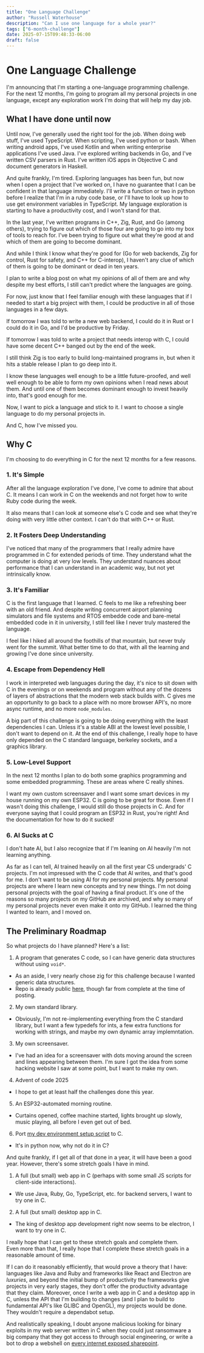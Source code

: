 ```yaml
---
title: "One Language Challenge"
author: "Russell Waterhouse"
description: "Can I use one language for a whole year?"
tags: ["6-month-challenge"]
date: 2025-07-15T09:48:33-06:00
draft: false
---
```


# One Language Challenge

I'm announcing that I'm starting a one-language programming challenge. For the
next 12 months, I'm going to program all my personal projects in one language,
except any exploration work I'm doing that will help my day job.

## What I have done until now

Until now, I've generally used the right tool for the job. When doing web
stuff, I've used TypeScript. When scripting, I've used python or bash. When
writing android apps, I've used Kotlin and when writing enterprise applications
I've used Java. I've explored writing backends in Go, and I've written CSV
parsers in Rust. I've written iOS apps in Objective C and document generators
in Haskell.

And quite frankly, I'm tired. Exploring languages has been fun, but now when I
open a project that I've worked on, I have no guarantee that I can be confident
in that language immediately. I'll write a function or two in python before I
realize that I'm in a ruby code base, or I'll have to look up how to use get
environment variables in TypeScript. My language exploration is starting to
have a productivity cost, and I won't stand for that.

In the last year, I've written programs in C++, Zig, Rust, and Go (among
others), trying to figure out which of those four are going to go into my box
of tools to reach for. I've been trying to figure out what they're good at and
which of them are going to become dominant.

And while I think I know what they're good for (Go for web backends, Zig for
control, Rust for safety, and C++ for C-interop), I haven't any clue of which
of them is going to be dominant or dead in ten years.

I plan to write a blog post on what my opinions of all of them are and why
despite my best efforts, I still can't predict where the languages are going.

For now, just know that I feel familiar enough with these languages that if I
needed to start a big project with them, I could be productive in all of those
languages in a few days.

If tomorrow I was told to write a new web backend, I could do it in Rust or I
could do it in Go, and I'd be productive by Friday.

If tomorrow I was told to write a project that needs interop with C, I could
have some decent C++ banged out by the end of the week.

I still think Zig is too early to build long-maintained programs in, but when
it hits a stable release I plan to go deep into it.

I know these languages well enough to be a little future-proofed, and well
well enough to be able to form my own opinions when I read news about them.
And until one of them becomes dominant enough to invest heavily into, that's
good enough for me.

Now, I want to pick a language and stick to it. I want to choose a single
language to do my personal projects in.

And C, how I've missed you.

## Why C

I'm choosing to do everything in C for the next 12 months for a few reasons.

### 1. It's Simple

After all the language exploration I've done, I've come to
admire that about C. It means I can work in C on the weekends and not forget
how to write Ruby code during the week.

It also means that I can look at someone else's C code and see what they're
doing with very little other context. I can't do that with C++ or Rust.

### 2. It Fosters Deep Understanding

I've noticed that many of the programmers that I really admire have
programmed in C for extended periods of time. They understand what the computer
is doing at very low levels. They understand nuances about performance that
I can understand in an academic way, but not yet intrinsically know.

### 3. It's Familiar

C is the first language that I learned. C feels to me like a refreshing beer
with an old friend. And despite writing concurrent airport planning simulators
and file systems and RTOS embedde code and bare-metal embedded code in it in
university, I still feel like I never truly mastered the language.

I feel like I hiked all around the foothills of that mountain, but never truly
went for the summit. What better time to do that, with all the learning and
growing I've done since university.

### 4. Escape from Dependency Hell

I work in interpreted web languages during the day, it's nice to sit down with
C in the evenings or on weekends and program without any of the dozens of
layers of abstractions that the modern web stack builds with. C gives me an
opportunity to go back to a place with no more browser API's, no more async
runtime, and no more `node_modules`.

A big part of this challenge is going to be doing everything with the least
dependencies I can. Unless it's a stable ABI at the lowest level possible, I
don't want to depend on it. At the end of this challenge, I really hope to have
only depended on the C standard language, berkeley sockets, and a graphics
library.

### 5. Low-Level Support

In the next 12 months I plan to do both some graphics programming and
some embedded programming. These are areas where C really shines.

I want my own custom screensaver and I want some smart devices in my house
running on my own ESP32. C is going to be great for those. Even if I wasn't
doing this challenge, I would still do those projects in C. And for everyone
saying that I could program an ESP32 in Rust, you're right! And the
documentation for how to do it sucked!


### 6. AI Sucks at C

I don't hate AI, but I also recognize that if I'm leaning on AI heavily I'm not
learning anything.

As far as I can tell, AI trained heavily on all the first year CS undergrads' C
projects. I'm not impressed with the C code that AI writes, and that's good for
me. I don't want to be using AI for my personal projects. My personal projects
are where I learn new concepts and try new things. I'm not doing personal
projects with the goal of having a final product. It's one of the reasons so
many projects on my GitHub are archived, and why so many of my personal
projects never even make it onto my GitHub. I learned the thing I wanted to
learn, and I moved on.

## The Preliminary Roadmap

So what projects do I have planned? Here's a list:

1. A program that generates C code, so I can have generic data structures without using `void*`.
  - As an aside, I very nearly chose zig for this challenge because I wanted generic data structures.
  - Repo is already public [here](https://github.com/russell-waterhouse/c_generators), though far from complete at the time of posting.
2. My own standard library.
  - Obviously, I'm not re-implementing everything from the C standard library, but I want a few typedefs for ints, a few extra functions for working with strings, and maybe my own dynamic array implemntation.
3. My own screensaver.
  - I've had an idea for a screensaver with dots moving around the screen and lines appearing between them. I'm sure I got the idea from some hacking website I saw at some point, but I want to make my own.
4. Advent of code 2025
  - I hope to get at least half the challenges done this year.
5. An ESP32-automated morning routine.
  - Curtains opened, coffee machine started, lights brought up slowly, music playing, all before I even get out of bed.
6. Port [my dev environment setup script](https://github.com/Russell-Waterhouse/dev_environment) to C.
  - It's in python now, why not do it in C?

And quite frankly, if I get all of that done in a year, it will have been a
good year. However, there's some stretch goals I have in mind.

1. A full (but small) web app in C (perhaps with some small JS scripts for client-side interactions).
  - We use Java, Ruby, Go, TypeScript, etc. for backend servers, I want to try one in C.
2. A full (but small) desktop app in C.
  - The king of desktop app development right now seems to be electron, I want to try one in C.

I really hope that I can get to these stretch goals and complete them.  
Even more than that, I really hope that I complete these stretch goals in a
reasonable amount of time. 

If I can do it reasonably efficiently, that would prove a theory that I have:
languages like Java and Ruby and frameworks like React and Electron are
*luxuries*, and beyond the initial bump of productivity the frameworks give
projects in very early stages, they don't offer the productivity advantage that
they claim. Moreover, once I write a web app in C and a desktop app in C, unless
the API that I'm building to changes (and I plan to build to fundamental
API's like GLIBC and OpenGL), my projects would be done. They wouldn't require
a dependabot setup.

And realistically speaking, I doubt anyone malicious looking for binary
exploits in my web server written in C when they could just ransomware a big
company that they got access to through social engineering, or write a bot to
drop a webshell on [every internet exposed
sharepoint](https://www.washingtonpost.com/technology/2025/07/20/microsoft-sharepoint-hack/).




